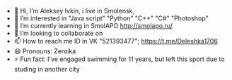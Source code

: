 - 👋 Hi, I’m Aleksey Ivkin, i live in Smolensk, 
- 👀 I’m interested in "Java script" "Python" "C++" "C#" "Photoshop"
- 🌱 I’m currently learning in SmolAPO http://smolapo.ru/
- 💞️ I’m looking to collaborate on 
- 📫 How to reach me ID in VK "521393477"; https://t.me/Deleshka1706
- 😄 Pronouns: Zeroika
- ⚡ Fun fact: I've engaged swimming for 11 years, but left this sport due to studing in another city

<!---
Zeroika/Zeroika is a ✨ special ✨ repository because its `README.md` (this file) appears on your GitHub profile.
You can click the Preview link to take a look at your changes.
--->
